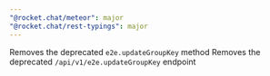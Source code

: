 ```yaml
---
"@rocket.chat/meteor": major
"@rocket.chat/rest-typings": major
---
```


Removes the deprecated `e2e.updateGroupKey` method
Removes the deprecated `/api/v1/e2e.updateGroupKey` endpoint
